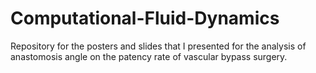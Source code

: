# Computational-Fluid-Dynamics
Repository for the posters and slides that I presented for the analysis of anastomosis angle on the patency rate of vascular bypass surgery.
